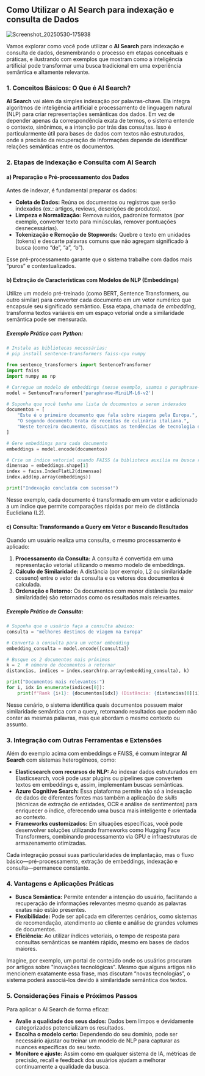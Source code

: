 ## Como Utilizar o AI Search para indexação e consulta de Dados


![Screenshot_20250530-175938](https://github.com/user-attachments/assets/8ba713e6-0055-42b7-adcd-0dfe4bc6657c)


Vamos explorar como você pode utilizar o **AI Search** para indexação e consulta de dados, desmembrando o processo em etapas conceituais e práticas, e ilustrando com exemplos que mostram como a inteligência artificial pode transformar uma busca tradicional em uma experiência semântica e altamente relevante.


### 1. Conceitos Básicos: O Que é AI Search?

**AI Search** vai além da simples indexação por palavras-chave. Ela integra algoritmos de inteligência artificial e processamento de linguagem natural (NLP) para criar representações semânticas dos dados. Em vez de depender apenas da correspondência exata de termos, o sistema entende o contexto, sinônimos, e a intenção por trás das consultas. Isso é particularmente útil para bases de dados com textos não estruturados, onde a precisão da recuperação de informações depende de identificar relações semânticas entre os documentos.



### 2. Etapas de Indexação e Consulta com AI Search

#### a) Preparação e Pré-processamento dos Dados

Antes de indexar, é fundamental preparar os dados:

- **Coleta de Dados:** Reúna os documentos ou registros que serão indexados (ex.: artigos, reviews, descrições de produtos).
- **Limpeza e Normalização:** Remova ruídos, padronize formatos (por exemplo, converter texto para minúsculas, remover pontuações desnecessárias).
- **Tokenização e Remoção de Stopwords:** Quebre o texto em unidades (tokens) e descarte palavras comuns que não agregam significado à busca (como “de”, “a”, “o”).

Esse pré-processamento garante que o sistema trabalhe com dados mais “puros” e contextualizados.

#### b) Extração de Características com Modelos de NLP (Embeddings)

Utilize um modelo pré-treinado (como BERT, Sentence Transformers, ou outro similar) para converter cada documento em um vetor numérico que encapsule seu significado semântico. Essa etapa, chamada de *embedding*, transforma textos variáveis em um espaço vetorial onde a similaridade semântica pode ser mensurada.

##### Exemplo Prático com Python:

```python
# Instale as bibliotecas necessárias:
# pip install sentence-transformers faiss-cpu numpy

from sentence_transformers import SentenceTransformer
import faiss
import numpy as np

# Carregue um modelo de embeddings (nesse exemplo, usamos o paraphrase-MiniLM, que é leve e eficiente)
model = SentenceTransformer('paraphrase-MiniLM-L6-v2')

# Suponha que você tenha uma lista de documentos a serem indexados
documentos = [
    "Este é o primeiro documento que fala sobre viagens pela Europa.",
    "O segundo documento trata de receitas de culinária italiana.",
    "Neste terceiro documento, discutimos as tendências de tecnologia em 2025."
]

# Gere embeddings para cada documento
embeddings = model.encode(documentos)

# Crie um índice vetorial usando FAISS (a biblioteca auxilia na busca rápida via similaridade vetorial)
dimensao = embeddings.shape[1]
index = faiss.IndexFlatL2(dimensao)
index.add(np.array(embeddings))

print("Indexação concluída com sucesso!")
```

Nesse exemplo, cada documento é transformado em um vetor e adicionado a um índice que permite comparações rápidas por meio de distância Euclidiana (L2).

#### c) Consulta: Transformando a Query em Vetor e Buscando Resultados

Quando um usuário realiza uma consulta, o mesmo processamento é aplicado:

1. **Processamento da Consulta:** A consulta é convertida em uma representação vetorial utilizando o mesmo modelo de embeddings.
2. **Cálculo de Similaridade:** A distância (por exemplo, L2 ou similaridade cosseno) entre o vetor da consulta e os vetores dos documentos é calculada.
3. **Ordenação e Retorno:** Os documentos com menor distância (ou maior similaridade) são retornados como os resultados mais relevantes.

##### Exemplo Prático de Consulta:

```python
# Suponha que o usuário faça a consulta abaixo:
consulta = "melhores destinos de viagem na Europa"

# Converta a consulta para um vetor embedding
embedding_consulta = model.encode([consulta])

# Busque os 2 documentos mais próximos
k = 2  # número de documentos a retornar
distancias, indices = index.search(np.array(embedding_consulta), k)

print("Documentos mais relevantes:")
for i, idx in enumerate(indices[0]):
    print(f"Rank {i+1}: {documentos[idx]} (Distância: {distancias[0][i]:.4f})")
```

Nesse cenário, o sistema identifica quais documentos possuem maior similaridade semântica com a query, retornando resultados que podem não conter as mesmas palavras, mas que abordam o mesmo contexto ou assunto.



### 3. Integração com Outras Ferramentas e Extensões

Além do exemplo acima com embeddings e FAISS, é comum integrar **AI Search** com sistemas heterogêneos, como:

- **Elasticsearch com recursos de NLP:** Ao indexar dados estruturados em Elasticsearch, você pode usar plugins ou pipelines que convertem textos em embeddings e, assim, implementam buscas semânticas.
- **Azure Cognitive Search:** Essa plataforma permite não só a indexação de dados de diferentes fontes mas também a aplicação de *skills* (técnicas de extração de entidades, OCR e análise de sentimentos) para enriquecer o índice, oferecendo uma busca mais inteligente e orientada ao contexto.
- **Frameworks customizados:** Em situações específicas, você pode desenvolver soluções utilizando frameworks como Hugging Face Transformers, combinando processamento via GPU e infraestruturas de armazenamento otimizadas.

Cada integração possui suas particularidades de implantação, mas o fluxo básico—pré-processamento, extração de embeddings, indexação e consulta—permanece constante.



### 4. Vantagens e Aplicações Práticas

- **Busca Semântica:** Permite entender a intenção do usuário, facilitando a recuperação de informações relevantes mesmo quando as palavras exatas não estão presentes.
- **Flexibilidade:** Pode ser aplicada em diferentes cenários, como sistemas de recomendação, atendimento ao cliente e análise de grandes volumes de documentos.
- **Eficiência:** Ao utilizar índices vetoriais, o tempo de resposta para consultas semânticas se mantém rápido, mesmo em bases de dados maiores.

Imagine, por exemplo, um portal de conteúdo onde os usuários procuram por artigos sobre "inovações tecnológicas". Mesmo que alguns artigos não mencionem exatamente essa frase, mas discutam “novas tecnologias”, o sistema poderá associá-los devido à similaridade semântica dos textos.



### 5. Considerações Finais e Próximos Passos

Para aplicar o AI Search de forma eficaz:

- **Avalie a qualidade dos seus dados:** Dados bem limpos e devidamente categorizados potencializam os resultados.
- **Escolha o modelo certo:** Dependendo do seu domínio, pode ser necessário ajustar ou treinar um modelo de NLP para capturar as nuances específicas do seu texto.
- **Monitore e ajuste:** Assim como em qualquer sistema de IA, métricas de precisão, recall e feedback dos usuários ajudam a melhorar continuamente a qualidade da busca.



 
